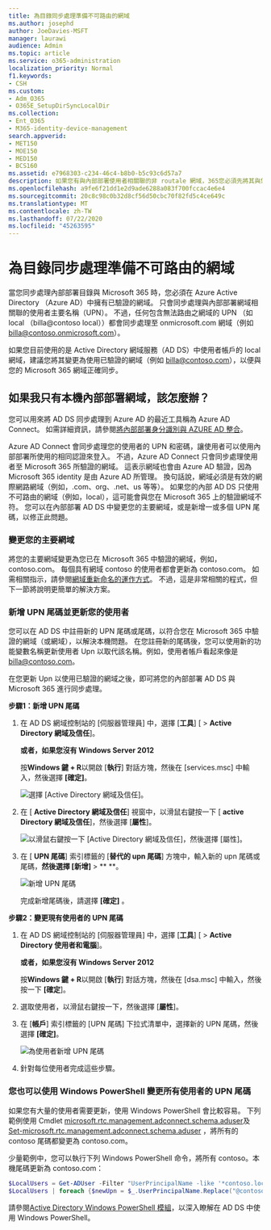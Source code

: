 ```yaml
---
title: 為目錄同步處理準備不可路由的網域
ms.author: josephd
author: JoeDavies-MSFT
manager: laurawi
audience: Admin
ms.topic: article
ms.service: o365-administration
localization_priority: Normal
f1.keywords:
- CSH
ms.custom:
- Adm_O365
- O365E_SetupDirSyncLocalDir
ms.collection:
- Ent_O365
- M365-identity-device-management
search.appverid:
- MET150
- MOE150
- MED150
- BCS160
ms.assetid: e7968303-c234-46c4-b8b0-b5c93c6d57a7
description: 如果您有與內部部署使用者相關聯的非 routale 網域，365您必須先將其與您的內部部署使用者相關聯，再瞭解如何進行。
ms.openlocfilehash: a9fe6f21dd1e2d9ade6288a083f700fccac4e6e4
ms.sourcegitcommit: 20c8c98c0b32d8cf56d50cbc70f82fd5c4ce649c
ms.translationtype: MT
ms.contentlocale: zh-TW
ms.lasthandoff: 07/22/2020
ms.locfileid: "45263595"
---
```

# <a name="prepare-a-non-routable-domain-for-directory-synchronization"></a>為目錄同步處理準備不可路由的網域
當您同步處理內部部署目錄與 Microsoft 365 時，您必須在 Azure Active Directory （Azure AD）中擁有已驗證的網域。 只會同步處理與內部部署網域相關聯的使用者主要名稱（UPN）。 不過，任何包含無法路由之網域的 UPN （如 local （billa@contoso local））都會同步處理至 onmicrosoft.com 網域（例如 billa@contoso.onmicrosoft.com）。 

如果您目前使用的是 Active Directory 網域服務（AD DS）中使用者帳戶的 local 網域，建議您將其變更為使用已驗證的網域（例如 billa@contoso.com），以便與您的 Microsoft 365 網域正確同步。
  
## <a name="what-if-i-only-have-a-local-on-premises-domain"></a>如果我只有本機內部部署網域，該怎麼辦？

您可以用來將 AD DS 同步處理到 Azure AD 的最近工具稱為 Azure AD Connect。 如需詳細資訊，請參閱[將內部部署身分識別與 AZURE AD 整合](https://docs.microsoft.com/azure/architecture/reference-architectures/identity/azure-ad)。
  
Azure AD Connect 會同步處理您的使用者的 UPN 和密碼，讓使用者可以使用內部部署所使用的相同認證來登入。 不過，Azure AD Connect 只會同步處理使用者至 Microsoft 365 所驗證的網域。 這表示網域也會由 Azure AD 驗證，因為 Microsoft 365 identity 是由 Azure AD 所管理。 換句話說，網域必須是有效的網際網路網域（例如，.com、org、.net、us 等等）。 如果您的內部 AD DS 只使用不可路由的網域（例如，local），這可能會與您在 Microsoft 365 上的驗證網域不符。 您可以在內部部署 AD DS 中變更您的主要網域，或是新增一或多個 UPN 尾碼，以修正此問題。
  
### <a name="change-your-primary-domain"></a>**變更您的主要網域**

將您的主要網域變更為您已在 Microsoft 365 中驗證的網域，例如，contoso.com。 每個具有網域 contoso 的使用者都會更新為 contoso.com。 如需相關指示，請參閱[網域重新命名的運作方式](https://go.microsoft.com/fwlink/p/?LinkId=624174)。 不過，這是非常相關的程式，但下一節將說明更簡單的解決方案。
  
### <a name="add-upn-suffixes-and-update-your-users-to-them"></a>**新增 UPN 尾碼並更新您的使用者**

您可以在 AD DS 中註冊新的 UPN 尾碼或尾碼，以符合您在 Microsoft 365 中驗證的網域（或網域），以解決本機問題。 在您註冊新的尾碼後，您可以使用新的功能變數名稱更新使用者 Upn 以取代該名稱。例如，使用者帳戶看起來像是 billa@contoso.com。
  
在您更新 Upn 以使用已驗證的網域之後，即可將您的內部部署 AD DS 與 Microsoft 365 進行同步處理。
  
 **步驟1：新增 UPN 尾碼**
  
1. 在 AD DS 網域控制站的 [伺服器管理員] 中，選擇 [**工具**] [ \> **Active Directory 網域及信任**]。
    
    **或者，如果您沒有 Windows Server 2012**
    
    按**Windows 鍵 + R**以開啟 [**執行**] 對話方塊，然後在 [services.msc] 中輸入，然後選擇 **[確定]**。
    
    ![選擇 [Active Directory 網域及信任]。](media/46b6e007-9741-44af-8517-6f682e0ac974.png)
  
2. 在 [ **Active Directory 網域及信任**] 視窗中，以滑鼠右鍵按一下 [ **active Directory 網域及信任**]，然後選擇 [**屬性**]。
    
    ![以滑鼠右鍵按一下 [Active Directory 網域及信任]，然後選擇 [屬性]。](media/39d20812-ffb5-4ba9-8d7b-477377ac360d.png)
  
3. 在 [ **UPN 尾碼**] 索引標籤的 [**替代的 upn 尾碼**] 方塊中，輸入新的 upn 尾碼或尾碼，**然後選擇 [新增]** \> ** **。
    
    ![新增 UPN 尾碼](media/a4aaf919-7adf-469a-b93f-83ef284c0915.PNG)
  
    完成新增尾碼後，請選擇 **[確定]** 。 
    
 **步驟2：變更現有使用者的 UPN 尾碼**
  
1. 在 AD DS 網域控制站的 [伺服器管理員] 中，選擇 [**工具**] [ \> **Active Directory 使用者和電腦**]。
    
    **或者，如果您沒有 Windows Server 2012**
    
    按**Windows 鍵 + R**以開啟 [**執行**] 對話方塊，然後在 [dsa.msc] 中輸入，然後按一下 **[確定**]。
    
2. 選取使用者，以滑鼠右鍵按一下，然後選擇 [**屬性**]。
    
3. 在 [**帳戶**] 索引標籤的 [UPN 尾碼] 下拉式清單中，選擇新的 UPN 尾碼，然後選擇 **[確定]**。
    
    ![為使用者新增 UPN 尾碼](media/54876751-49f0-48cc-b864-2623c4835563.png)
  
4. 針對每位使用者完成這些步驟。
    
   
### <a name="you-can-also-use-windows-powershell-to-change-the-upn-suffix-for-all-users"></a>**您也可以使用 Windows PowerShell 變更所有使用者的 UPN 尾碼**

如果您有大量的使用者需要更新，使用 Windows PowerShell 會比較容易。 下列範例使用 Cmdlet [microsoft.rtc.management.adconnect.schema.aduser](https://go.microsoft.com/fwlink/p/?LinkId=624312)及[Set-microsoft.rtc.management.adconnect.schema.aduser](https://go.microsoft.com/fwlink/p/?LinkId=624313) ，將所有的 contoso 尾碼都變更為 contoso.com。 

少量範例中，您可以執行下列 Windows PowerShell 命令，將所有 contoso。本機尾碼更新為 contoso.com：
    
  ```powershell
  $LocalUsers = Get-ADUser -Filter "UserPrincipalName -like '*contoso.local'" -Properties userPrincipalName -ResultSetSize $null
  $LocalUsers | foreach {$newUpn = $_.UserPrincipalName.Replace("@contoso.local","@contoso.com"); $_ | Set-ADUser -UserPrincipalName $newUpn}
  ```

請參閱[Active Directory Windows PowerShell 模組](https://go.microsoft.com/fwlink/p/?LinkId=624314)，以深入瞭解在 AD DS 中使用 Windows PowerShell。 

